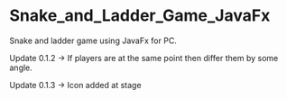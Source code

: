 # Snake_and_Ladder_Game_JavaFx
Snake and ladder game using JavaFx for PC.

Update 0.1.2 -> If players are at the same point then differ them by some angle.

Update 0.1.3 -> Icon added at stage 

